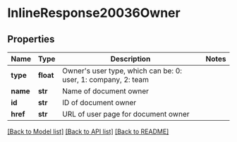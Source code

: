 # InlineResponse20036Owner

## Properties
Name | Type | Description | Notes
------------ | ------------- | ------------- | -------------
**type** | **float** | Owner&#39;s user type, which can be: 0: user, 1: company, 2: team | 
**name** | **str** | Name of document owner | 
**id** | **str** | ID of document owner | 
**href** | **str** | URL of user page for document owner | 

[[Back to Model list]](../README.md#documentation-for-models) [[Back to API list]](../README.md#documentation-for-api-endpoints) [[Back to README]](../README.md)


